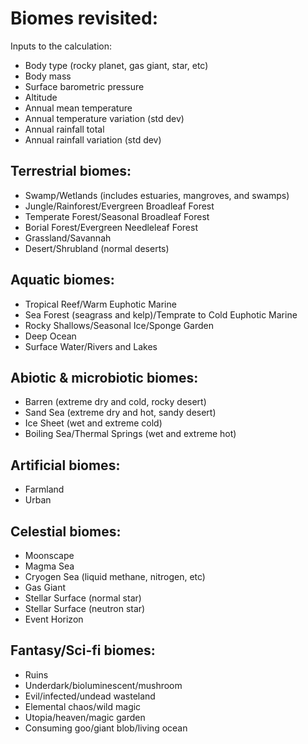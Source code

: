 # Biomes revisited:

Inputs to the calculation:
* Body type (rocky planet, gas giant, star, etc)
* Body mass
* Surface barometric pressure
* Altitude
* Annual mean temperature
* Annual temperature variation (std dev)
* Annual rainfall total
* Annual rainfall variation (std dev)

## Terrestrial biomes:
* Swamp/Wetlands (includes estuaries, mangroves, and swamps)
* Jungle/Rainforest/Evergreen Broadleaf Forest
* Temperate Forest/Seasonal Broadleaf Forest
* Borial Forest/Evergreen Needleleaf Forest
* Grassland/Savannah
* Desert/Shrubland (normal deserts)

## Aquatic biomes:
* Tropical Reef/Warm Euphotic Marine
* Sea Forest (seagrass and kelp)/Temprate to Cold Euphotic Marine
* Rocky Shallows/Seasonal Ice/Sponge Garden
* Deep Ocean
* Surface Water/Rivers and Lakes

## Abiotic & microbiotic biomes:
* Barren (extreme dry and cold, rocky desert)
* Sand Sea (extreme dry and hot, sandy desert)
* Ice Sheet (wet and extreme cold)
* Boiling Sea/Thermal Springs (wet and extreme hot)

## Artificial biomes:
* Farmland
* Urban

## Celestial biomes:
* Moonscape
* Magma Sea
* Cryogen Sea (liquid methane, nitrogen, etc)
* Gas Giant
* Stellar Surface (normal star)
* Stellar Surface (neutron star)
* Event Horizon

## Fantasy/Sci-fi biomes:
* Ruins
* Underdark/bioluminescent/mushroom
* Evil/infected/undead wasteland
* Elemental chaos/wild magic
* Utopia/heaven/magic garden
* Consuming goo/giant blob/living ocean

